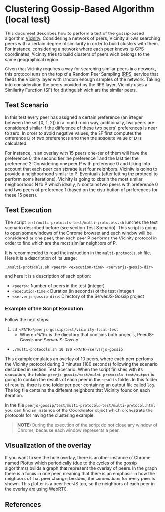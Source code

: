 # Clustering Gossip-Based Algorithm (local test)
This document describes how to perform a test of the gossip-based algorithm [Vicinity][]. 
Considering a network of peers, Vicinity allows searching peers with a certain degree of 
similarity in order to build clusters with them. For instance, considering a network where
each peer knows its GPS coordinates, Vicinity tries to build clusters of peers wich belongs
to the same geographical region.

Given that Vicinity requires a way for searching similar peers in a network, this protocol
runs on the top of a Random Peer Sampling ([RPS][]) service that feeds the Vicinity layer with
random enough samples of the network. Taking into consideration the peers provided by the RPS
layer, Vicinity uses a Similarity Function (SF) for distinguish wich are the similar peers.

## Test Scenario
In this test every peer has assigned a certain preference (an integer between the set 
[0, 1, 2]) in a round robin way, additionally, two peers are considered similar if the 
difference of these two peers' preferences is near to zero. In order to avoid negative 
values, the SF first computes the difference D of two preferences and then the absolute value of D is 
calculated.

For instance, in an overlay with 15 peers one-tier of them will have the preference 0, the 
second tier the preference 1 and the last tier the preference 2. Considering one peer P with
preference 0 and taking into account that each peer can storage just four neighbors, Vicinity
is going to provide a neighborhood similar to P. Eventually (after letting the protocol to
perform some iterations), Vicinity is going to obtain the most similar neighborhood N to P which
ideally, N contains two peers with preference 0 and two peers of preference 1 (based on the
distribution of preferences for these 15 peers).

## Test Execution
The script ```test/multi-protocols-test/multi-protocols.sh``` lunches the test scenario 
described before (see section Test Scenario). This script is going to
open some windows of the Chrome browser and each window will be considered as one peer,
then each peer P performs the Vicinity protocol in order to find which are the most 
similar neighbors of P. 

It is recommended to read the instruction in the ```multi-protocols.sh``` file. Here 
it is a description of its usage:

```./multi-protocols.sh <peers> <execution-time> <serverjs-gossip-dir>```

and here it is a description of each option:

- ```<peers>```: Number of peers in the test (integer)
- ```<execution-time>```: Duration (in seconds) of the test (integer)
- ```<serverjs-gossip-dir>```: Directory of the ServerJS-Gossip project

### Example of the Script Execution
Follow the next steps:

1. ```cd <PATH>/peerjs-gossip/test/vicinity-local-test```
    - Where ```<PATH>``` is the directory that contains both projects, PeerJS-Gossip and
    ServerJS-Gossip.

- ```./multi-protocols.sh 10 180 <PATH>/serverjs-gossip```

This example emulates an overlay of 10 peers, where each peer perfoms the Vicinity
protocol during 3 minutes (180 seconds) following the scenario described in section
Test Scenario. When the script finishes with its execution, the
folder ```peerjs-gossip/test/multi-protocols-test/output``` is going to contain the 
results of each peer in the ```results``` folder. In this folder of results, there
is one folder per peer containing an output file called ```log```. The log file 
contains the different neighbors that Vicinity found on each iteration.

In the file ```peerjs-gossip/test/multi-protocols-test/multi-protocol.html``` you can
find an instance of the Coordinator object which orchestrate the protocols for having the
clustering example.

> **NOTE:** During the execution of the script do not close any window of Chrome, because each window represents a peer.

## Visualization of the overlay
If you want to see the hole overlay, there is another instance of Chrome named Plotter which 
periodically (due to the cycles of the gossip algorithms) builds a graph that represent the 
overlay of peers. In the graph there is a focus in one peer, meaning that there is an emphasis in
how the neighbors of that peer change; besides, the connections for every peer is shown. This 
plotter is a peer PeerJS too, so the neighbors of each peer in the overlay are using WebRTC.

## References
[Vicinity]: http://dl.acm.org/citation.cfm?id=2138914  "Epidemic-Style management of semantic overlays for content based searching"
[RPS]: http://dl.acm.org/citation.cfm?id=1275520 "Gossip-based peer sampling"